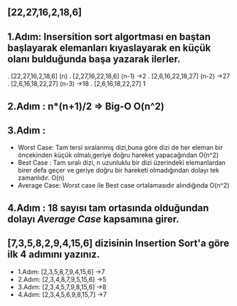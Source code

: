 ## [22,27,16,2,18,6] 

## 1.Adım: Insersition sort algortması en baştan başlayarak elemanları kıyaslayarak en küçük olanı bulduğunda başa yazarak ilerler.
. [22,27,16,2,18,6] (n) 
. [2,27,16,22,18,6] (n-1) ->2
. [2,6,16,22,18,27] (n-2) ->27
. [2,6,16,18,22,27]  (n-3) ->18
. [2,6,16,18,22,27]  1

## 2.Adım : n*(n+1)/2 => Big-O  O(n^2)
## 3.Adım : 
- Worst Case: Tam tersi sıralanmış dizi,buna göre dizi de her eleman bir öncekinden küçük olmalı,geriye doğru hareket yapacağından O(n^2)
- Best Case : Tam sıralı dizi, n uzunluklu bir dizi üzerindeki elemanlardan birer defa geçer ve geriye doğru bir hareketi olmadığından dolayı tek zamanlıdır. O(n)
- Average Case: Worst case ile Best case ortalamasıdır alındığında O(n^2)
## 4.Adım : 18 sayısı tam ortasında olduğundan dolayı ***Average Case***  kapsamına girer.

## [7,3,5,8,2,9,4,15,6] dizisinin Insertion Sort'a göre ilk 4 adımını yazınız.
- 1.Adım: [2,3,5,8,7,9,4,15,6] ->7
- 2.Adım: [2,3,4,8,7,9,5,15,6] ->5
- 3.Adım: [2,3,4,5,7,9,8,15,6] ->8
- 4.Adım: [2,3,4,5,6,9,8,15,7] ->7
